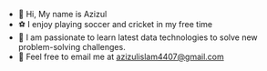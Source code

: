 
- 👋 Hi, My name is Azizul
- ⚽ I enjoy playing soccer and cricket in my free time
- 🌱 I am passionate to learn latest data technologies to solve new problem-solving challenges.
- 📧 Feel free to email me at azizulislam4407@gmail.com






<!--
### Hi there 👋
### I am a Data Professional.  🦸‍♂️✨
### I am pursuing MS in Statistics at ISU.  🦸‍♂️✨
### my skills:
- Programming Languages: Python, R, SQL
- BI Tools: Tableau, Microsoft Power BI
- Cloud Computing Tools: Microsoft Azure

<!--
###### ML Frameworks: PyTorch, Tensorflow, Scikit-Learn, HuggingFace, XGBoost, SciPy
###### Other CS Tools:  Flask, Git, ...


**StatAziz/StatAziz** is a ✨ _special_ ✨ repository because its `README.md` (this file) appears on your GitHub profile.

Here are some ideas to get you started:

- 🔭 I’m currently working on ...
- 🌱 I’m currently learning ...
- 👯 I’m looking to collaborate on ...
- 🤔 I’m looking for help with ...
- 💬 Ask me about ...
- 📫 How to reach me: ...
- 😄 Pronouns: ...
- ⚡ Fun fact: ...
-->
